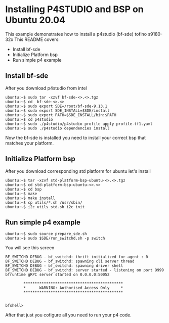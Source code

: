 # Installing P4STUDIO and BSP on Ubuntu 20.04

This example demonstrates how to install a p4studio (bf-sde) tofino s9180-32x
This README covers:

* Install bf-sde
* Initialize Platform bsp
* Run simple p4 example

## Install bf-sde

After you download p4studio from intel

```
ubuntu:~$ sudo tar -xzvf bf-sde-<>.<>.tgz
ubuntu:~$ cd  bf-sde-<>.<>
ubuntu:~$ sudo export SDE=/root/bf-sde-9.13.1
ubuntu:~$ sudo export SDE_INSTALL=$SDE/install
ubuntu:~$ sudo export PATH=$SDE_INSTALL/bin:$PATH
ubuntu:~$ cd p4studio
ubuntu:~$ sudo ./p4studio/p4studio profile apply profile-tf1.yaml
ubuntu:~$ sudo ./p4studio dependencies install
```

Now the bf-sde is installed you need to install your correct bsp that matches your platform.

## Initialize Platform bsp

After you download corresponding std platform for ubuntu let's install

```
ubuntu:~$ tar -xzvf std-platform-bsp-ubuntu-<>.<>.tgz
ubuntu:~$ cd std-platform-bsp-ubuntu-<>.<>
ubuntu:~$ cd bsp
ubuntu:~$ make
ubuntu:~$ make install
ubuntu:~$ cp utils/*.sh /usr/sbin/
ubuntu:~$ i2c_utils_std.sh i2c_init
```

## Run simple p4 example

```
ubuntu:~$ sudo source prepare_sde.sh
ubuntu:~$ sudo $SDE/run_switchd.sh -p switch 
```

You will see this screen

```
BF_SWITCHD DEBUG - bf_switchd: thrift initialized for agent : 0
BF_SWITCHD DEBUG - bf_switchd: spawning cli server thread
BF_SWITCHD DEBUG - bf_switchd: spawning driver shell
BF_SWITCHD DEBUG - bf_switchd: server started - listening on port 9999
bfruntime gRPC server started on 0.0.0.0:50052

        ********************************************
        *      WARNING: Authorised Access Only     *
        ********************************************


bfshell>
```

After that just you cofigure all you need to run your p4 code.
